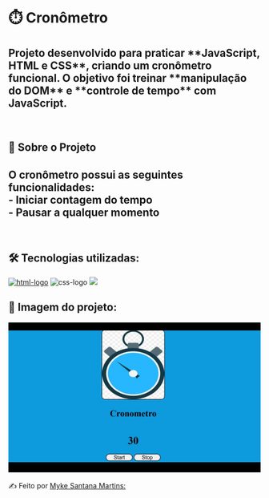 <h1>⏱️ Cronômetro </h1>
<h2>Projeto desenvolvido para praticar **JavaScript, HTML e CSS**, criando um cronômetro funcional.  
O objetivo foi treinar **manipulação do DOM** e **controle de tempo** com JavaScript.  
</h2>
<br>
<h2>🚀 Sobre o Projeto  </h2>
<h2>O cronômetro possui as seguintes funcionalidades:  
  <br>
- Iniciar contagem do tempo
  <br>
- Pausar a qualquer momento  </h2>
<br>
<h2>🛠️ Tecnologias utilizadas:</h2>
<a href="https://google.com"><img src="https://img.shields.io/badge/HTML5-E34F26?style=for-the-badge&logo=html5&logoColor=white" alt="html-logo" /></a>
<img src="https://img.shields.io/badge/CSS3-1572B6?style=for-the-badge&logo=css3&logoColor=white" alt="css-logo" />
<img src="https://img.shields.io/badge/JavaScript-F7DF1E?style=for-the-badge&logo=JavaScript&logoColor=white"/>
<br>
<h2>📸 Imagem do projeto:</h2> 
<img src= "https://github.com/msm1996/Cronometro-projeto/blob/main/Captura%20de%20tela%202025-09-08%20222906.png?raw=true">

 <a>✍ Feito por [Myke Santana Martins:](https://www.linkedin.com/in/myke-santana-martins)<a/>
